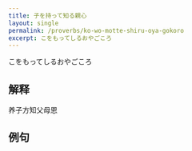```yaml
---
title: 子を持って知る親心
layout: single
permalink: /proverbs/ko-wo-motte-shiru-oya-gokoro
excerpt: こをもってしるおやごころ
---
```


こをもってしるおやごころ

## 解释

养子方知父母恩

## 例句


